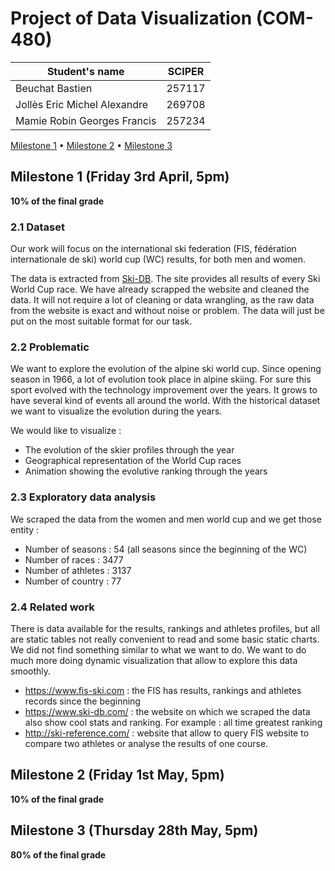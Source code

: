 # Project of Data Visualization (COM-480)

| Student's name               | SCIPER |
| ---------------------------- | ------ |
| Beuchat Bastien              | 257117 |
| Jollès Eric Michel Alexandre | 269708 |
| Mamie Robin Georges Francis  | 257234 |

[Milestone 1](#milestone-1-friday-3rd-april-5pm) • [Milestone 2](#milestone-2-friday-1st-may-5pm) • [Milestone 3](#milestone-3-thursday-28th-may-5pm)

## Milestone 1 (Friday 3rd April, 5pm)

**10% of the final grade**

### 2.1 Dataset

Our work will focus on the international ski federation (FIS, fédération internationale de ski) world cup (WC) results, for both men and women.

The data is extracted from [Ski-DB](https://www.ski-db.com/).
The site provides all results of every Ski World Cup race.
We have already scrapped the website and cleaned the data.
It will not require a lot of cleaning or data wrangling, as the raw data from the website is exact and without noise or problem.
The data will just be put on the most suitable format for our task.

### 2.2 Problematic

We want to explore the evolution of the alpine ski world cup. Since opening season in 1966, a lot of evolution took place in alpine skiing. For sure this sport evolved with the technology improvement over the years. It grows to have several kind of events all around the world.
With the historical dataset we want to visualize the evolution during the years.

We would like to visualize :

- The evolution of the skier profiles through the year
- Geographical representation of the World Cup races
- Animation showing the evolutive ranking through the years

### 2.3 Exploratory data analysis

We scraped the data from the women and men world cup and we get those entity :

- Number of seasons  : 54   (all seasons since the beginning of the WC)
- Number of races    : 3477
- Number of athletes : 3137
- Number of country  : 77

### 2.4 Related work

There is data available for the results, rankings and athletes profiles, but all are static tables not really convenient to read and some basic static charts.
We did not find something similar to what we want to do.
We want to do much more doing dynamic visualization that allow to explore this data smoothly.

- https://www.fis-ski.com : the FIS has results, rankings and athletes records since the beginning
- https://www.ski-db.com/ : the website on which we scraped the data also show cool stats and ranking.
  For example : all time greatest ranking
- http://ski-reference.com/ : website that allow to query FIS website to compare two athletes or analyse the results of one course.

## Milestone 2 (Friday 1st May, 5pm)

**10% of the final grade**

## Milestone 3 (Thursday 28th May, 5pm)

**80% of the final grade**

